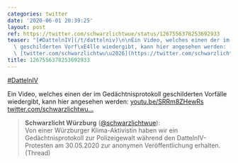 ```yaml
---
categories: twitter
date: '2020-06-01 20:39:25'
layout: post
ref: https://twitter.com/schwarzlichtwue/status/1267556378253692933
teaser: "[#DattelnIV](/t/dattelniv)\n\nEin Video, welches einen der im Ged\xE4chtnisprotokoll\
  \ geschilderten Vorf\xE4lle wiedergibt, kann hier angesehen werden: [youtu.be/SRRm8ZHewRs](https://youtu.be/SRRm8ZHewRs)\
  \ [twitter.com/schwarzlichtwu\u2026](https://twitter.com/schwarzlichtwue/status/1267521347816693762)"
title: 1267556378253692933
---
```

[#DattelnIV](/t/dattelniv)

Ein Video, welches einen der im Gedächtnisprotokoll geschilderten Vorfälle wiedergibt, kann hier angesehen werden: [youtu.be/SRRm8ZHewRs](https://youtu.be/SRRm8ZHewRs) [twitter.com/schwarzlichtwu…](https://twitter.com/schwarzlichtwue/status/1267521347816693762)
> <b>Schwarzlicht Würzburg</b> ([@schwarzlichtwue](https://twitter.com/schwarzlichtwue)):  
>Von einer Würzburger Klima-Aktivistin haben wir ein Gedächtnisprotokoll zur Polizeigewalt während den DattelnIV-Protesten am 30.05.2020 zur anonymen Veröffentlichung erhalten. (Thread)  


